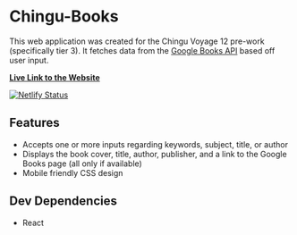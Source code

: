 Chingu-Books
=====
This web application was created for the Chingu Voyage 12 pre-work (specifically tier 3). It fetches data from the [Google Books API](https://developers.google.com/books/) based off user input. 

**[Live Link to the Website](https://chingu-books-notj.netlify.com/)**

[![Netlify Status](https://api.netlify.com/api/v1/badges/05028fb5-3367-4a9b-95dc-1d41f9ca9984/deploy-status)](https://app.netlify.com/sites/chingu-books-notj/deploys)

Features
-----
* Accepts one or more inputs regarding keywords, subject, title, or author
* Displays the book cover, title, author, publisher, and a link to the Google Books page (all only if available)
* Mobile friendly CSS design

Dev Dependencies
-----
* React
